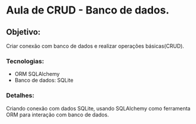 # Aula de CRUD - Banco de dados.

## Objetivo: 
Criar conexão com banco de dados e realizar operações básicas(CRUD).

### Tecnologias:
- ORM SQLAlchemy
- Banco de dados: SQLite

### Detalhes:
Criando conexão com dados SQLite, usando SQLAlchemy como ferramenta ORM para interação com banco de dados.